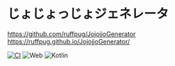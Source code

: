# じょじょっじょジェネレータ

https://github.com/ruffpug/JojojjoGenerator  
https://ruffpug.github.io/JojojjoGenerator/  

[![CI](https://github.com/ruffpug/JojojjoGenerator/actions/workflows/CI.yml/badge.svg?branch=main)](https://github.com/ruffpug/JojojjoGenerator/actions/workflows/CI.yml)
![Web](https://img.shields.io/static/v1?label=platform&message=Web&color=green)
![Kotlin](https://img.shields.io/static/v1?label=language&message=Kotlin&color=orange)
